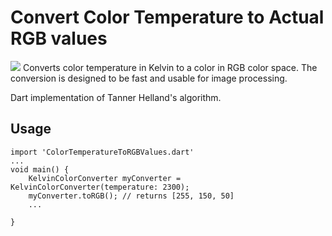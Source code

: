 # Convert Color Temperature to Actual RGB values
![](https://tannerhelland.com/images/Temperature_to_RGB_1000_to_40000.png)
Converts color temperature in Kelvin to a color in RGB color space. The conversion is designed to be fast and usable for image processing. 

Dart implementation of Tanner Helland's algorithm.

## Usage

```
import 'ColorTemperatureToRGBValues.dart'
...
void main() {
    KelvinColorConverter myConverter = KelvinColorConverter(temperature: 2300);
    myConverter.toRGB(); // returns [255, 150, 50]
    ...

}
```
